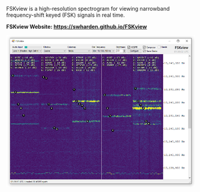 FSKview is a high-resolution spectrogram for viewing narrowband frequency-shift keyed (FSK) signals in real time.

**FSKview Website: https://swharden.github.io/FSKview**

![](docs/screenshot.png)
